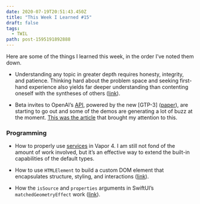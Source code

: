 ```yaml
---
date: 2020-07-19T20:51:43.450Z
title: "This Week I Learned #15"
draft: false
tags:
  - TWIL
path: post-1595191892888
---
```

Here are some of the things I learned this week, in the order I’ve noted them down.

* Understanding any topic in greater depth requires honesty, integrity, and patience. Thinking hard about the problem space and seeking first-hand experience also yields far deeper understanding than contenting oneself with the syntheses of others ([link](https://nabeelqu.co/understanding)).

* Beta invites to OpenAI’s [API](https://beta.openai.com), powered by the new [GTP-3] ([paper](https://arxiv.org/pdf/2005.14165.pdf)), are starting to go out and some of the demos are generating a lot of buzz at the moment. [This was the article](https://maraoz.com/2020/07/18/openai-gpt3/) that brought my attention to this.

### Programming

* How to properly use [services](https://docs.vapor.codes/4.0/services/) in Vapor 4. I am still not fond of the amount of work involved, but it’s an effective way to extend the built-in capabilities of the default types.

* How to use `HTMLElement` to build a custom DOM element that encapsulates structure, styling, and interactions ([link](https://html.spec.whatwg.org/multipage/custom-elements.html)).

* How the `isSource` and `properties` arguments in SwiftUI’s `matchedGeometryEffect` work ([link](https://swiftui-lab.com/matchedgeometryeffect-part2/)).